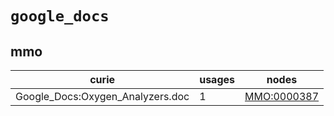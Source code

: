 # `google_docs`

## mmo

| curie                            |   usages | nodes                                                     |
|----------------------------------|----------|-----------------------------------------------------------|
| Google_Docs:Oxygen_Analyzers.doc |        1 | [MMO:0000387](http://purl.obolibrary.org/obo/MMO_0000387) |

